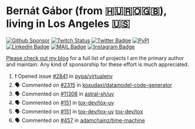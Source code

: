 # Bernát Gábor (from 🇭🇺🇷🇴🇬🇧), living in Los Angeles 🇺🇸

[![Github Sponsor](https://img.shields.io/static/v1?label=Sponsor&message=%E2%9D%A4&logo=GitHub&link=https://github.com/sponsors/gaborbernat&style=flat-square)](https://github.com/sponsors/gaborbernat)
[![Twitch Status](https://img.shields.io/twitch/status/gaborbernat?style=flat-square)](https://www.twitch.tv/gaborbernat)
[![Twitter Badge](https://img.shields.io/badge/-@gjbernat-1ca0f1?style=flat-square&labelColor=1ca0f1&logo=twitter&logoColor=white&link=https://twitter.com/gjbernat)](https://twitter.com/gjbernat)
[![PyPI](https://img.shields.io/badge/-gaborbernat-0073b7?style=flat-square&logo=Python&logoColor=white&link=https://pypi.org/user/gaborbernat/)](https://pypi.org/user/gaborbernat/)
[![Linkedin Badge](https://img.shields.io/badge/-gaborbernat-blue?style=flat-square&logo=Linkedin&logoColor=white&link=https://www.linkedin.com/in/gaborbernat/)](https://www.linkedin.com/in/gaborbernat/)
[![MAIL Badge](https://img.shields.io/badge/-gaborjbernat@gmail.com-c14438?style=flat-square&logo=Gmail&logoColor=white&link=mailto:gaborjbernat@gmail.com)](mailto:gaborjbernat@gmail.com)
[![Instagram Badge](https://img.shields.io/badge/-@gabor__bernat-845EC2?style=flat-square&labelColor=white&logo=Instagram&link=https://instagram.com/gabor_bernat/)](https://instagram.com/gabor_bernat)

[Please check out my blog](https://bernat.tech/about/) for a full list of projects I am the primary author and maintain.
Any kind of sponsorship for these effort is much appreciated.

<!--START_SECTION:activity-->

1. ❗ Opened issue [#2841](https://github.com/pypa/virtualenv/issues/2841) in [pypa/virtualenv](https://github.com/pypa/virtualenv)
2. 🗣 Commented on [#2315](https://github.com/koxudaxi/datamodel-code-generator/issues/2315#issuecomment-2648246742) in [koxudaxi/datamodel-code-generator](https://github.com/koxudaxi/datamodel-code-generator)
3. 🗣 Commented on [#11308](https://github.com/astral-sh/uv/issues/11308#issuecomment-2646445948) in [astral-sh/uv](https://github.com/astral-sh/uv)
4. 🗣 Commented on [#151](https://github.com/tox-dev/tox-uv/issues/151#issuecomment-2644551890) in [tox-dev/tox-uv](https://github.com/tox-dev/tox-uv)
5. 🗣 Commented on [#151](https://github.com/tox-dev/tox-uv/issues/151#issuecomment-2644336300) in [tox-dev/tox-uv](https://github.com/tox-dev/tox-uv)
   [tox-dev/tox](https://github.com/tox-dev/tox)
5. 🗣 Commented on [#457](https://github.com/adamchainz/time-machine/pull/457#issuecomment-2197730644) in
[adamchainz/time-machine](https://github.com/adamchainz/time-machine)
<!--END_SECTION:activity-->
